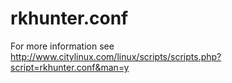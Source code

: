 # rkhunter.conf
For more information see http://www.citylinux.com/linux/scripts/scripts.php?script=rkhunter.conf&man=y
